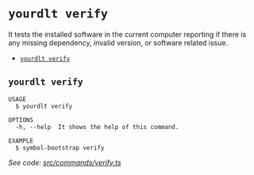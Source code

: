 `yourdlt verify`
================

It tests the installed software in the current computer reporting if there is any missing dependency, invalid version, or software related issue.

* [`yourdlt verify`](#yourdlt-verify)

## `yourdlt verify`

```
USAGE
  $ yourdlt verify

OPTIONS
  -h, --help  It shows the help of this command.

EXAMPLE
  $ symbol-bootstrap verify
```

_See code: [src/commands/verify.ts](https://github.com/usingblockchain/yourdlt/blob/v1.4.1/src/commands/verify.ts)_
